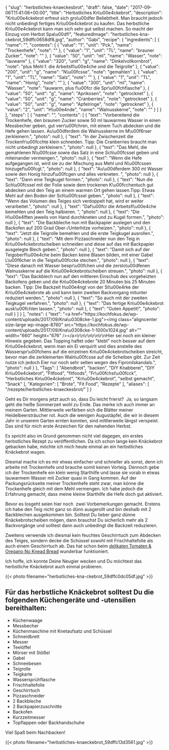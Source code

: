 {
    "slug": "herbstliches-knaeckesbrot",
    "draft": false,
    "date": "2017-09-06T11:41:06+00:00",
    "title": "Herbstliches Kn\u00e4ckebrot",
    "description": "Kn\u00e4ckebrot erfreut sich gro\u00dfer Beliebtheit. Man braucht jedoch nicht unbedingt fertiges Kn\u00e4ckebrot zu kaufen. Das herbstliche Kn\u00e4ckebrot kann man sich sehr gut selbst machen. So macht der Einzug vom Herbst Spa\u00df!",
    "featuredImage": "herbstliches-kna-ckebrot_59dffc0658df8.jpg",
    "author": "Gabi",
    "recipe": {
        "ingredients": [
            {
                "name": "",
                "contents": [
                    {
                        "value": "1",
                        "unit": "Pck.",
                        "name": "Trockenhefe",
                        "note": ""
                    },
                    {
                        "value": "1",
                        "unit": "TL",
                        "name": "brauner Zucker",
                        "note": ""
                    },
                    {
                        "value": "50",
                        "unit": "ml",
                        "name": "Wasser",
                        "note": "lauwarm"
                    },
                    {
                        "value": "320",
                        "unit": "g",
                        "name": "Dinkelvollkornbrot",
                        "note": "plus Mehl f. die Arbeitsfl\u00e4che und die Teigrolle"
                    },
                    {
                        "value": "200",
                        "unit": "g",
                        "name": "N\u00fcsse",
                        "note": "gemahlen"
                    },
                    {
                        "value": "1",
                        "unit": "TL",
                        "name": "Salz",
                        "note": ""
                    },
                    {
                        "value": "1",
                        "unit": "TL",
                        "name": "Honig",
                        "note": ""
                    },
                    {
                        "value": "300",
                        "unit": "ml",
                        "name": "Wasser",
                        "note": "lauwarm, plus f\u00fcr die Spr\u00fchflasche"
                    },
                    {
                        "value": "50",
                        "unit": "g",
                        "name": "Aprikosen",
                        "note": "getrocknet"
                    },
                    {
                        "value": "50",
                        "unit": "g",
                        "name": "Cranberries",
                        "note": "getrocknet"
                    },
                    {
                        "value": "50",
                        "unit": "g",
                        "name": "Apfelringe",
                        "note": "getrocknet"
                    },
                    {
                        "value": "2",
                        "unit": "H\u00e4nde",
                        "name": "Walnusskerne",
                        "note": ""
                    }
                ]
            }
        ],
        "steps": [
            {
                "name": "",
                "contents": [
                    {
                        "text": "Vorbereitend die Trockenhefe, den braunen Zucker sowie 50 ml lauwarmes Wasser in einen Messbecher geben, gut verr\u00fchren, mit einem Tuch abdecken und die Hefe gehen lassen. Au\u00dferdem die Walnusskerne im M\u00f6rser zerkleinern.",
                        "photo": null
                    },
                    {
                        "text": "In der Zwischenzeit die Trockenfr\u00fcchte klein schneiden. Tipp: Die Cranberries braucht man nicht unbedingt zerkleinern.",
                        "photo": null
                    },
                    {
                        "text": "Das Mehl, die gemahlenen N\u00fcsse sowie das Salz in eine Sch\u00fcssel geben und miteinander vermengen.",
                        "photo": null
                    },
                    {
                        "text": "Wenn die Hefe aufgegangen ist, wird sie zu der Mischung aus Mehl und N\u00fcssen hinzugef\u00fcgt.",
                        "photo": null
                    },
                    {
                        "text": "Au\u00dferdem 300 ml Wasser sowie den Honig hinzuf\u00fcgen und alles verkneten. ",
                        "photo": null
                    },
                    {
                        "text": "Dann eine Teigkugel formen.",
                        "photo": null
                    },
                    {
                        "text": "Nun die Sch\u00fcssel mit der Folie sowie dem trockenen K\u00fcchentuch gut abdecken und den Teig an einem warmen Ort gehen lassen.Tipp: Etwas Mehl auf den Boden der Sch\u00fcssel geben.",
                        "photo": null
                    },
                    {
                        "text": "Wenn das Volumen des Teiges sich verdoppelt hat, wird er weiter verarbeitet.",
                        "photo": null
                    },
                    {
                        "text": "Daf\u00fcr die Arbeitsfl\u00e4che bemehlen und den Teig halbieren. ",
                        "photo": null
                    },
                    {
                        "text": "Die H\u00e4lften jeweils von Hand durchkneten und zu Kugel formen.",
                        "photo": null
                    },
                    {
                        "text": "Die Backbleche nun mit Backpapier auslegen und den Backofen auf 200 Grad Ober-\/Unterhitze vorheizen.",
                        "photo": null
                    },
                    {
                        "text": "Jetzt die Teigrolle bemehlen und die erste Teigkugel ausrollen.",
                        "photo": null
                    },
                    {
                        "text": "Mit dem Pizzaschneider nun den Teig in Kn\u00e4ckebrotscheiben schneiden und diese auf das mit Backpapier ausgelegte Blech geben.",
                        "photo": null
                    },
                    {
                        "text": "Damit sich auf der Teigoberfl\u00e4che beim Backen keine Blasen bilden, mit einer Gabel L\u00f6cher in die Teigst\u00fccke stechen.",
                        "photo": null
                    },
                    {
                        "text": "Diese danach mit Wasser bespr\u00fchen und die zersto\u00dfenen Walnusskerne auf die Kn\u00e4ckebrotscheiben streuen.",
                        "photo": null
                    },
                    {
                        "text": "Das Backblech nun auf den mittleren Einschub des vorgeheizten Backofens geben und die Kn\u00e4ckebrote 20 Minuten bis 25 Minuten backen. Tipp: Die Backzeit h\u00e4ngt von der St\u00e4rke der  Kn\u00e4ckebrote ab und kann beim zweiten Backvorgang mitunter reduziert werden.",
                        "photo": null
                    },
                    {
                        "text": "So auch mit der zweiten Teigkugel verfahren.",
                        "photo": null
                    },
                    {
                        "text": "Das fertige Kn\u00e4ckebrot ausk\u00fchlen lassen.",
                        "photo": null
                    },
                    {
                        "text": "Guten Appetit!",
                        "photo": null
                    }
                ]
            }
        ],
        "notes": {
            "text": "<a href=\"https:\/\/kochfokus.de\/wp-content\/uploads\/2017\/09\/Kna\u0308cke-1.jpg\"><img class=\"aligncenter size-large wp-image-8760\" src=\"https:\/\/kochfokus.de\/wp-content\/uploads\/2017\/09\/Kna\u0308cke-1-1000x1024.jpg\" alt=\"\" width=\"660\" height=\"676\" \/><\/a>\r\n\r\n\r\n\r\nHier sei noch ein kleiner Hinweis gegeben. Das Topping haftet oder \"klebt\" noch besser auf dem Kn\u00e4ckebrot, wenn man ein Ei verquirlt und dies anstelle des Wasserspr\u00fchens auf die einzelnen Kn\u00e4ckebrotscheiben streicht, bevor man die zerkleinerten Waln\u00fcsse auf die Scheiben gibt. Zur Zeit nutze ich jedoch Eier nur noch sehr selten wegen des Fipronilskandals.",
            "photo": null
        }
    },
    "Tags": [
        "Abendbrot",
        "backen",
        "DIY Knabberei",
        "DIY Kn\u00e4ckebrot",
        "Fitfood",
        "fitfoods",
        "Fr\u00fchst\u00fcck",
        "Herbstliches Kn\u00e4ckebrot",
        "Kn\u00e4ckebrot",
        "selbst gemacht",
        "Snack"
    ],
    "Kategorien": [
        "Brote",
        "Fit Food",
        "Rezepte"
    ],
    "aliases": [
        "\/rezepte\/herbstliches-knaeckesbrot\/"
    ]
}

Geht es Dir morgens jetzt auch so, dass Du leicht frierst?  Ja, so langsam geht die heiße Sommerzeit wohl zu Ende. Das merke ich auch immer an meinem Garten. Mittlerweile verfärben sich die Blätter meiner Heidelbeersträucher rot. Auch die wenigen Augustäpfel, die wir in diesem Jahr in unserem Garten ernten konnten, sind mittlerweile längst verspeist. Das sind für mich erste Anzeichen für den nahenden Herbst.

Es spricht also im Grund genommen nicht viel dagegen, ein erstes herbstliches Rezept zu veröffentlichen. Da ich schon lange kein Knäckebrot gebacken habe, möchte ich mich heute einmal an ein herbstliches Knäckebrot wagen.

Diesmal mache ich es mir etwas einfacher und schneller als sonst, denn ich arbeite mit Trockenhefe und brauche somit keinen Vorteig. Dennoch gebe ich der Trockenhefe ein klein wenig Starthilfe und lasse sie vorab in etwas lauwarmem Wasser mit Zucker quasi in Gang kommen. Auf der Packungsrückseite meiner Trockenhefe steht zwar, man könne die Trockenhefe gleich mit dem Mehl vermengen. Ich habe jedoch die Erfahrung gemacht, dass meine kleine Starthilfe die Hefe doch gut aktiviert.

Bevor es losgeht seien hier noch  zwei Vorbemerkungen gemacht. Erstens ich habe den Teig nicht ganz so dünn ausgerollt und bin deshalb mit 2 Backblechen ausgekommen bin. Solltest Du lieber ganz dünne Knäckebrotscheiben mögen, dann brauchst Du sicherlich mehr als 2 Backvorgänge und solltest dann auch unbedingt die Backzeit reduzieren.

Zweitens verwende ich diesmal kein feuchtes Geschirrtuch zum Abdecken des Teiges, sondern decke die Schüssel sowohl mit Frischhaltefolie als auch einem Geschirrtuch ab. Das hat schon beim [delikaten Tomaten & Oregano No Knead Bread][1] wunderbar funktioniert.

Ich hoffe, ich konnte Deine Neugier wecken und Du möchtest das herbstliche Knäckebrot auch einmal probieren.

 

{{< photo filename="herbstliches-kna-ckebrot_59dffc0dc05df.jpg" >}}

 

## Für das herbstliche Knäckebrot solltest Du die folgenden Küchengeräte und -utensilien bereithalten:

 * Küchenwaage
 * Messbecher
 * Küchenmaschine mit Knetaufsatz und Schüssel
 * Schneidbrett
 * Messer
 * Teelöffel
 * Mörser mit Stößel
 * Gabel
 * Schneebesen
 * Teigrolle
 * Teigkarte
 * Wassersprühflasche
 * Frischhaltefolie
 * Geschirrtuch
 * Pizzaschneider
 * 2 Backbleche
 * 2 Backpapierzuschnitte
 * Backofen
 * Kurzzeitmesser
 * Topflappen oder Backhandschuhe

Viel Spaß beim Nachbacken!

 

{{< photo filename="herbstliches-knaeckebrot_59dffc13d3561.jpg" >}}

 





 [1]: https://kochfokus.de/rezepte/delikates-tomaten-oregano-no-knead-bread/